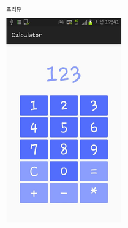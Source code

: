 프리뷰

<img src="https://raw.githubusercontent.com/yayshine/Calculator/6fcdce38488ae0f8123ffc295b322800bae8b710/app/src/main/res/drawable/%EC%8A%A4%ED%81%AC%EB%A6%B0%EC%83%B7.jpg" width="300px"/>
